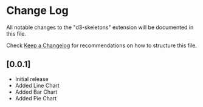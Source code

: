 # Change Log
All notable changes to the "d3-skeletons" extension will be documented in this file.

Check [Keep a Changelog](http://keepachangelog.com/) for recommendations on how to structure this file.

## [0.0.1]
- Initial release
- Added Line Chart
- Added Bar Chart
- Added Pie Chart